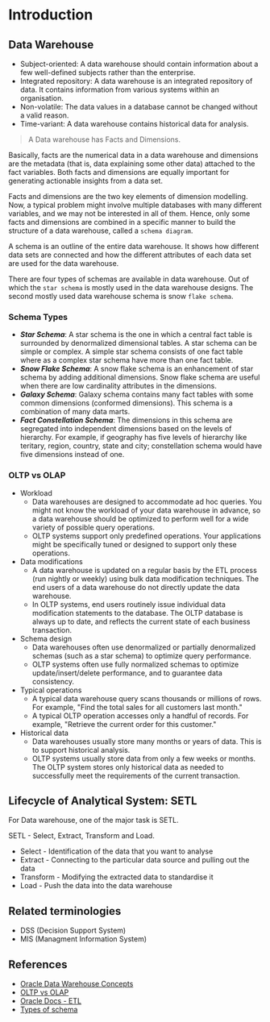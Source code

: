# Introduction

## Data Warehouse

- Subject-oriented: A data warehouse should contain information about a few well-defined subjects rather than the enterprise.
- Integrated repository: A data warehouse is an integrated repository of data.
It contains information from various systems within an organisation.
- Non-volatile: The data values in a database cannot be changed without a valid reason.
- Time-variant: A data warehouse contains historical data for analysis.

> A Data warehouse has Facts and Dimensions.

Basically, facts are the numerical data in a data warehouse and dimensions are the metadata (that is, data explaining some other data) attached to the fact variables. Both facts and dimensions are equally important for generating actionable insights from a data set.

Facts and dimensions are the two key elements of dimension modelling. Now, a typical problem might involve multiple databases with many different variables, and we may not be interested in all of them. Hence, only some facts and dimensions are combined in a specific manner to build the structure of a data warehouse, called a `schema diagram`.

A schema is an outline of the entire data warehouse. It shows how different data sets are connected and how the different attributes of each data set are used for the data warehouse.

There are four types of schemas are available in data warehouse. Out of which the `star schema` is mostly used in the data warehouse designs. The second mostly used data warehouse schema is snow `flake schema`.

### Schema Types

- __*Star Schema*__: A star schema is the one in which a central fact table is surrounded by denormalized dimensional tables. A star schema can be simple or complex. A simple star schema consists of one fact table where as a complex star schema have more than one fact table.
- __*Snow Flake Schema*__: A snow flake schema is an enhancement of star schema by adding additional dimensions. Snow flake schema are useful when there are low cardinality attributes in the dimensions.
- __*Galaxy Schema*__: Galaxy schema contains many fact tables with some common dimensions (conformed dimensions). This schema is a combination of many data marts.
- __*Fact Constellation Schema*__: The dimensions in this schema are segregated into independent dimensions based on the levels of hierarchy. For example, if geography has five levels of hierarchy like teritary, region, country, state and city; constellation schema would have five dimensions instead of one.

### OLTP vs OLAP

- Workload
  - Data warehouses are designed to accommodate ad hoc queries. You might not know the workload of your data warehouse in advance, so a data warehouse should be optimized to perform well for a wide variety of possible query operations.
  - OLTP systems support only predefined operations. Your applications might be specifically tuned or designed to support only these operations.
- Data modifications
  - A data warehouse is updated on a regular basis by the ETL process (run nightly or weekly) using bulk data modification techniques. The end users of a data warehouse do not directly update the data warehouse.
  - In OLTP systems, end users routinely issue individual data modification statements to the database. The OLTP database is always up to date, and reflects the current state of each business transaction.
- Schema design
  - Data warehouses often use denormalized or partially denormalized schemas (such as a star schema) to optimize query performance.
  - OLTP systems often use fully normalized schemas to optimize update/insert/delete performance, and to guarantee data consistency.
- Typical operations
  - A typical data warehouse query scans thousands or millions of rows. For example, "Find the total sales for all customers last month."
  - A typical OLTP operation accesses only a handful of records. For example, "Retrieve the current order for this customer."
- Historical data
  - Data warehouses usually store many months or years of data. This is to support historical analysis.
  - OLTP systems usually store data from only a few weeks or months. The OLTP system stores only historical data as needed to successfully meet the requirements of the current transaction.

## Lifecycle of Analytical System: SETL

For Data warehouse, one of the major task is SETL.

SETL - Select, Extract, Transform and Load.

- Select - Identification of the data that you want to analyse
- Extract - Connecting to the particular data source and pulling out the data
- Transform - Modifying the extracted data to standardise it
- Load - Push the data into the data warehouse

## Related terminologies

- DSS (Decision Support System)
- MIS (Managment Information System)

## References

- [Oracle Data Warehouse Concepts](https://docs.oracle.com/cd/B10501_01/server.920/a96520/concept.htm)
- [OLTP vs OLAP](https://www.datawarehouse4u.info/OLTP-vs-OLAP.html)
- [Oracle Docs - ETL](https://docs.oracle.com/cd/B10501_01/server.920/a96520/ettoverv.htm#1020)
- [Types of schema](https://www.folkstalk.com/2010/01/data-warehouse-dimensional-modelling.html)
